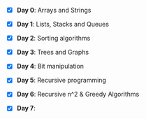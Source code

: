 - [x] **Day 0**: Arrays and Strings

- [x] **Day 1**: Lists, Stacks and Queues

- [x] **Day 2**: Sorting algorithms

- [x] **Day 3**: Trees and Graphs

- [x] **Day 4**: Bit manipulation

- [x] **Day 5**: Recursive programming

- [x] **Day 6**: Recursive n^2 & Greedy Algorithms

- [x] **Day 7**:
